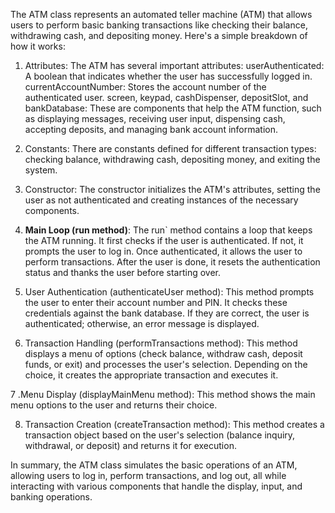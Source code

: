 The ATM class represents an automated teller machine (ATM) that allows users to perform basic banking transactions like checking their balance, withdrawing cash, and depositing money. Here's a simple breakdown of how it works:

1. Attributes: The ATM has several important attributes:
   userAuthenticated: A boolean that indicates whether the user has successfully logged in.
   currentAccountNumber: Stores the account number of the authenticated user.
   screen, keypad, cashDispenser, depositSlot, and bankDatabase: These are components that help the ATM function, such as displaying messages, receiving user input, dispensing cash, accepting deposits, and managing bank account information.

2. Constants: There are constants defined for different transaction types: checking balance, withdrawing cash, depositing money, and exiting the system.

3. Constructor: The constructor initializes the ATM's attributes, setting the user as not authenticated and creating instances of the necessary components.

4. **Main Loop (run method)**: The run` method contains a loop that keeps the ATM running. It first checks if the user is authenticated. If not, it prompts the user to log in. Once authenticated, it allows the user to perform transactions. After the user is done, it resets the authentication status and thanks the user before starting over.

5. User Authentication (authenticateUser  method): This method prompts the user to enter their account number and PIN. It checks these credentials against the bank database. If they are correct, the user is authenticated; otherwise, an error message is displayed.

6. Transaction Handling (performTransactions method): This method displays a menu of options (check balance, withdraw cash, deposit funds, or exit) and processes the user's selection. Depending on the choice, it creates the appropriate transaction and executes it.

7 .Menu Display (displayMainMenu method): This method shows the main menu options to the user and returns their choice.

8. Transaction Creation (createTransaction method): This method creates a transaction object based on the user's selection (balance inquiry, withdrawal, or deposit) and returns it for execution.

In summary, the ATM class simulates the basic operations of an ATM, allowing users to log in, perform transactions, and log out, all while interacting with various components that handle the display, input, and banking operations.
